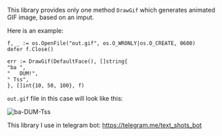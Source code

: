 This library provides only one method `DrawGif` which generates animated GIF image, based on an imput.

Here is an example:
```
f, _ := os.OpenFile("out.gif", os.O_WRONLY|os.O_CREATE, 0600)
defer f.Close()

err := DrawGif(DefaultFace(), []string{
"ba ",
"   DUM!",
" Tss",
}, []int{10, 50, 100}, f)

```

`out.gif` file in this case will look like this:

![ba-DUM-Tss](https://media.giphy.com/media/eIrsVaZIYHaeX1czoh/giphy.gif)


This library I use in telegram bot: https://telegram.me/text_shots_bot

